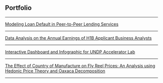## Portfolio

---

[Modeling Loan Default in Peer-to-Peer Lending Services](https://github.com/nigar-sultana1123/Modeling-Default)

---

[Data Analysis on the Annual Earnings of H1B Applicant Business Analysts](https://nigar-sultana1123.github.io/Exploratory-Data-Analysis/)

---

[Interactive Dashboard and Infographic for UNDP Accelerator Lab](https://nigar-sultana1123.github.io/UNDP_Accelerator_Lab/)

---

[The Effect of Country of Manufacture on Fly Reel Prices: An Analysis using Hedonic Price Theory and Oaxaca Decomposition](https://nigar-sultana1123.github.io/Regression_Analysis/)

---


